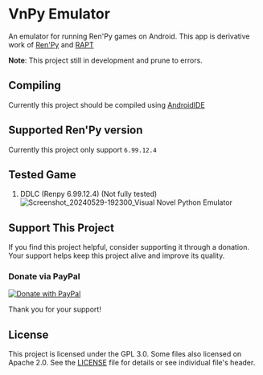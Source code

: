 # VnPy Emulator
An emulator for running Ren'Py games on Android.
This app is derivative work of [Ren'Py](https://github.com/renpy/renpy) and [RAPT](https://github.com/renpy/rapt)

**Note**: This project still in development and prune to errors.

## Compiling
Currently this project should be compiled using [AndroidIDE](https://github.com/AndroidIDEOfficial/AndroidIDE)

## Supported Ren'Py version
Currently this project only support `6.99.12.4`

## Tested Game
1. DDLC (Renpy 6.99.12.4)
   (Not fully tested)
   ![Screenshot_20240529-192300_Visual Novel Python Emulator](https://github.com/Abiddarris/VnPy-Emulator/assets/88705810/e3c34d87-30e1-4ce3-b448-406ed3745a2d)

## Support This Project

If you find this project helpful, consider supporting it through a donation. Your support helps keep this project alive and improve its quality.

### Donate via PayPal

[![Donate with PayPal](https://www.paypalobjects.com/en_US/i/btn/btn_donate_LG.gif)](https://paypal.me/abiddarris)

Thank you for your support!

## License
This project is licensed under the GPL 3.0. Some files also licensed on Apache 2.0.
See the [LICENSE](LICENSE) file for details or see individual file's header.

